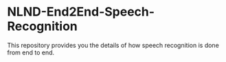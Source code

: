 # NLND-End2End-Speech-Recognition
This repository provides you the details of how speech recognition is done from end to end.
